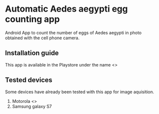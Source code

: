 
# Automatic Aedes aegypti egg counting app

Android App to count the number of eggs  of Aedes aegypti in photo obtained with the cell phone camera.

## Installation guide

This app is available in the Playstore under the name <>

## Tested devices

Some devices have already been tested with this app for image aquisition.

  1. Motorola <>
  2. Samsung galaxy S7
